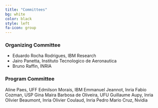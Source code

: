 ```yaml
---
title: "Committees"
bg: white
color: black
style: left
fa-icon: group
---
```


### Organizing Committee
- Eduardo Rocha Rodrigues, IBM Research
- Jairo Panetta, Instituto Tecnologico de Aeronautica
- Bruno Raffin, INRIA

### Program Committee
Aline Paes, UFF
Edmilson Morais, IBM
Emmanuel Jeannot, Inria
Fabio Cozman, USP
Gina Maira Barbosa de Oliveira, UFU
Guillaume Aupy, Inria
Olivier Beaumont, Inria
Olivier Coulaud, Inria
Pedro Mario Cruz, Nvidia

